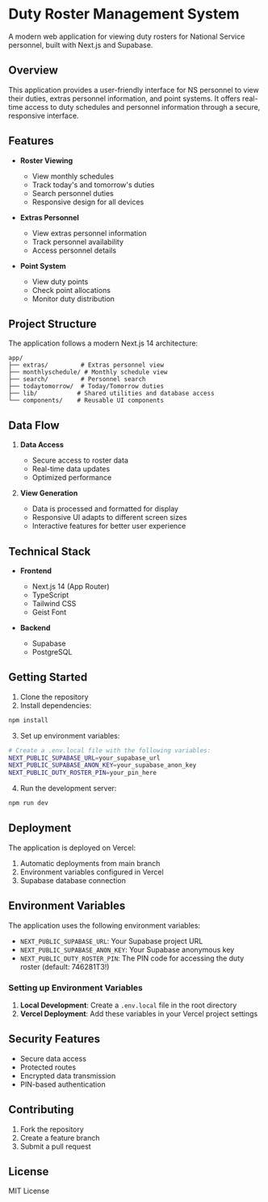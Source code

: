 # Duty Roster Management System

A modern web application for viewing duty rosters for National Service personnel, built with Next.js and Supabase.

## Overview

This application provides a user-friendly interface for NS personnel to view their duties, extras personnel information, and point systems. It offers real-time access to duty schedules and personnel information through a secure, responsive interface.

## Features

- **Roster Viewing**
  - View monthly schedules
  - Track today's and tomorrow's duties
  - Search personnel duties
  - Responsive design for all devices

- **Extras Personnel**
  - View extras personnel information
  - Track personnel availability
  - Access personnel details

- **Point System**
  - View duty points
  - Check point allocations
  - Monitor duty distribution

## Project Structure

The application follows a modern Next.js 14 architecture:

```
app/
├── extras/         # Extras personnel view
├── monthlyschedule/ # Monthly schedule view
├── search/         # Personnel search
├── todaytomorrow/  # Today/Tomorrow duties
├── lib/           # Shared utilities and database access
└── components/    # Reusable UI components
```

## Data Flow

1. **Data Access**
   - Secure access to roster data
   - Real-time data updates
   - Optimized performance

2. **View Generation**
   - Data is processed and formatted for display
   - Responsive UI adapts to different screen sizes
   - Interactive features for better user experience

## Technical Stack

- **Frontend**
  - Next.js 14 (App Router)
  - TypeScript
  - Tailwind CSS
  - Geist Font

- **Backend**
  - Supabase
  - PostgreSQL

## Getting Started

1. Clone the repository
2. Install dependencies:
```bash
npm install
```

3. Set up environment variables:
```bash
# Create a .env.local file with the following variables:
NEXT_PUBLIC_SUPABASE_URL=your_supabase_url
NEXT_PUBLIC_SUPABASE_ANON_KEY=your_supabase_anon_key
NEXT_PUBLIC_DUTY_ROSTER_PIN=your_pin_here
```

4. Run the development server:
```bash
npm run dev
```

## Deployment

The application is deployed on Vercel:

1. Automatic deployments from main branch
2. Environment variables configured in Vercel
3. Supabase database connection

## Environment Variables

The application uses the following environment variables:

- `NEXT_PUBLIC_SUPABASE_URL`: Your Supabase project URL
- `NEXT_PUBLIC_SUPABASE_ANON_KEY`: Your Supabase anonymous key
- `NEXT_PUBLIC_DUTY_ROSTER_PIN`: The PIN code for accessing the duty roster (default: 746281T3!)

### Setting up Environment Variables

1. **Local Development**: Create a `.env.local` file in the root directory
2. **Vercel Deployment**: Add these variables in your Vercel project settings

## Security Features

- Secure data access
- Protected routes
- Encrypted data transmission
- PIN-based authentication

## Contributing

1. Fork the repository
2. Create a feature branch
3. Submit a pull request

## License

MIT License
